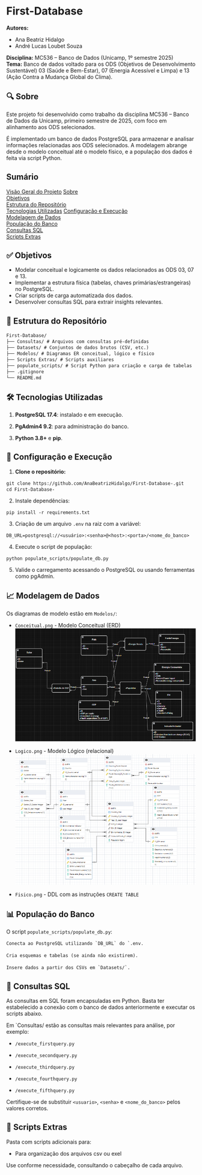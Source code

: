 # First-Database

**Autores:**  
- Ana Beatriz Hidalgo  
- André Lucas Loubet Souza

**Disciplina:** MC536 – Banco de Dados (Unicamp, 1º semestre 2025)  
**Tema:** Banco de dados voltado para os ODS (Objetivos de Desenvolvimento Sustentável)  03 (Saúde e Bem-Estar), 07 (Energia Acessível e Limpa) e 13 (Ação Contra a Mudança Global do Clima).

## 🔍 Sobre

Este projeto foi desenvolvido como trabalho da disciplina MC536 – Banco de Dados da Unicamp, primeiro semestre de 2025, com foco em alinhamento aos ODS selecionados.

É implementado um banco de dados PostgreSQL para armazenar e analisar informações relacionadas aos ODS selecionados. A modelagem abrange desde o modelo conceitual até o modelo físico, e a população dos dados é feita via script Python.


## Sumário

[Visão Geral do Projeto](#visão-geral-do-projeto)
[Sobre](#sobre)  
[Objetivos](#objetivos)  
[Estrutura do Repositório](#estrutura-do-repositório)  
[Tecnologias Utilizadas](#tecnologias-utilizadas)
[Configuração e Execução](#configuração-e-execução)  
[Modelagem de Dados](#modelagem-de-dados)  
[População do Banco](#população-do-banco)  
[Consultas SQL](#consultas-sql)  
[Scripts Extras](#scripts-extras)  



## ✅ Objetivos

- Modelar conceitual e logicamente os dados relacionados as ODS 03, 07 e 13.  
- Implementar a estrutura física (tabelas, chaves primárias/estrangeiras) no PostgreSQL.  
- Criar scripts de carga automatizada dos dados.  
- Desenvolver consultas SQL para extrair insights relevantes.



## 📂 Estrutura do Repositório
```
First-Database/
├── Consultas/ # Arquivos com consultas pré-definidas
├── Datasets/ # Conjuntos de dados brutos (CSV, etc.)
├── Modelos/ # Diagramas ER conceitual, lógico e físico
├── Scripts Extras/ # Scripts auxiliares
├── populate_scripts/ # Script Python para criação e carga de tabelas
├── .gitignore
└── README.md
```


## 🛠️ Tecnologias Utilizadas

1. **PostgreSQL 17.4**: instalado e em execução.

2. **PgAdmin4 9.2**: para administração do banco.

3. **Python 3.8+** e **pip**.



## 🚀 Configuração e Execução

1. **Clone o repositório:**
```
git clone https://github.com/AnaBeatrizHidalgo/First-Database-.git
cd First-Database-
```

2. Instale dependências:
```
pip install -r requirements.txt
```

3. Criação de um arquivo `.env` na raiz com a variável:

```
DB_URL=postgresql://<usuário>:<senha>@<host>:<porta>/<nome_do_banco>
```

4. Execute o script de população:
```
python populate_scripts/populate_db.py
```

5. Valide o carregamento acessando o PostgreSQL ou usando ferramentas como pgAdmin.

## 📈 Modelagem de Dados

Os diagramas de modelo estão em `Modelos/`:

- `Conceitual.png` - Modelo Conceitual (ERD)
![Visão do Modelo Conceitual](Modelos/modeloConceitual.drawio.png)

- `Logico.png` - Modelo Lógico (relacional)
![Visão do Modelo Logico](Modelos/ModeloRelacional.png)

- `Fisico.png` - DDL com as instruções `CREATE TABLE`

## 📊 População do Banco

O script `populate_scripts/populate_db.py`:

    Conecta ao PostgreSQL utilizando `DB_URL` do `.env.

    Cria esquemas e tabelas (se ainda não existirem).

    Insere dados a partir dos CSVs em `Datasets/`.

## 📄 Consultas SQL

As consultas em SQL foram encapsuladas em Python. Basta ter estabelecido a conexão com o banco de dados anteriormente e executar os scripts abaixo.

Em `Consultas/ estão as consultas mais relevantes para análise, por exemplo:

- `/execute_firstquery.py`

- `/execute_secondquery.py`

- `/execute_thirdquery.py`

- `/execute_fourthquery.py`

- `/execute_fifthquery.py`

Certifique-se de substituir `<usuario>`, `<senha>`  e `<nome_do_banco>` pelos valores corretos.

## 🔧 Scripts Extras

Pasta com scripts adicionais para:

- Para organização dos arquivos csv ou exel

Use conforme necessidade, consultando o cabeçalho de cada arquivo.
